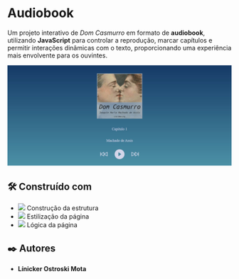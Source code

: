 # Audiobook

Um projeto interativo de *Dom Casmurro* em formato de **audiobook**, utilizando **JavaScript** para controlar a reprodução, marcar capítulos e permitir interações dinâmicas com o texto, proporcionando uma experiência mais envolvente para os ouvintes.

<img src="./gitimg.jpg">

## 🛠️ Construído com

* <img src="https://img.shields.io/badge/HTML5-E34F26?style=for-the-badge&logo=html5&logoColor=white"> Construção da estrutura
* <img src="https://img.shields.io/badge/CSS3-1572B6?style=for-the-badge&logo=css3&logoColor=white"> Estilização da página
* <img src="https://img.shields.io/badge/JavaScript-F7DF1E?style=for-the-badge&logo=javascript&logoColor=black"> Lógica da página

## ✒️ Autores

* **Línicker Ostroski Mota** 
